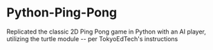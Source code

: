 # Python-Ping-Pong
Replicated the classic 2D Ping Pong game in Python with an AI player, utilizing the turtle module -- per TokyoEdTech's instructions
